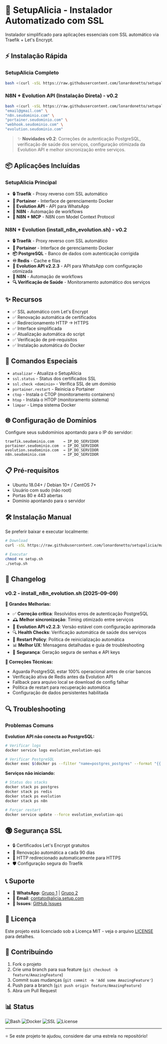 # 🚀 SetupAlicia - Instalador Automatizado com SSL

Instalador simplificado para aplicações essenciais com SSL automático via Traefik + Let's Encrypt.

## ⚡ Instalação Rápida

### SetupAlicia Completo
```bash
bash <(curl -sSL https://raw.githubusercontent.com/lonardonetto/setupalicia/main/setup.sh)
```

### N8N + Evolution API (Instalação Direta) - v0.2
```bash
bash <(curl -sSL https://raw.githubusercontent.com/lonardonetto/setupalicia/main/install_n8n_evolution.sh) \
"email@gmail.com" \
"n8n.seudominio.com" \
"portainer.seudominio.com" \
"webhook.seudominio.com" \
"evolution.seudominio.com"
```

> ✨ **Novidades v0.2**: Correções de autenticação PostgreSQL, verificação de saúde dos serviços, configuração otimizada da Evolution API e melhor sincronização entre serviços.

## 📦 Aplicações Incluídas

### SetupAlicia Principal
- **🔒 Traefik** - Proxy reverso com SSL automático
- **🐳 Portainer** - Interface de gerenciamento Docker  
- **📱 Evolution API** - API para WhatsApp
- **🔄 N8N** - Automação de workflows
- **🤖 N8N + MCP** - N8N com Model Context Protocol

### N8N + Evolution (install_n8n_evolution.sh) - v0.2
- **🔒 Traefik** - Proxy reverso com SSL automático
- **🐳 Portainer** - Interface de gerenciamento Docker
- **📦 PostgreSQL** - Banco de dados com autenticação corrigida
- **♾️ Redis** - Cache e filas
- **📱 Evolution API v2.2.3** - API para WhatsApp com configuração otimizada
- **🔄 N8N** - Automação de workflows
- **🔍 Verificação de Saúde** - Monitoramento automático dos serviços

## ✨ Recursos

- ✅ SSL automático com Let's Encrypt
- ✅ Renovação automática de certificados
- ✅ Redirecionamento HTTP → HTTPS  
- ✅ Interface simplificada
- ✅ Atualização automática do script
- ✅ Verificação de pré-requisitos
- ✅ Instalação automática do Docker

## 🔧 Comandos Especiais

- `atualizar` - Atualiza o SetupAlicia
- `ssl.status` - Status dos certificados SSL
- `ssl.check <dominio>` - Verifica SSL de um domínio
- `portainer.restart` - Reinicia o Portainer
- `ctop` - Instala o CTOP (monitoramento containers)
- `htop` - Instala o HTOP (monitoramento sistema)
- `limpar` - Limpa sistema Docker

## 🌐 Configuração de Domínios

Configure seus subdomínios apontando para o IP do servidor:

```
traefik.seudominio.com    → IP_DO_SERVIDOR
portainer.seudominio.com  → IP_DO_SERVIDOR  
evolution.seudominio.com  → IP_DO_SERVIDOR
n8n.seudominio.com        → IP_DO_SERVIDOR
```

## 📋 Pré-requisitos

- Ubuntu 18.04+ / Debian 10+ / CentOS 7+
- Usuário com sudo (não root)
- Portas 80 e 443 abertas
- Domínio apontando para o servidor

## 🛠️ Instalação Manual

Se preferir baixar e executar localmente:

```bash
# Download
curl -sSL https://raw.githubusercontent.com/lonardonetto/setupalicia/main/setup.sh -o setup.sh

# Executar
chmod +x setup.sh
./setup.sh
```

## 📅 Changelog

### v0.2 - install_n8n_evolution.sh (2025-09-09)
**🔄 Grandes Melhorias:**
- ✅ **Correção crítica**: Resolvidos erros de autenticação PostgreSQL
- 🕰️ **Melhor sincronização**: Timing otimizado entre serviços
- 🐞 **Evolution API v2.2.3**: Versão estável com configuração aprimorada
- 🔍 **Health Checks**: Verificação automática de saúde dos serviços
- 🔄 **Restart Policy**: Política de reinicialização automática
- 📊 **Melhor UX**: Mensagens detalhadas e guia de troubleshooting
- 🔐 **Segurança**: Geração segura de senhas e API keys

**🔧 Correções Técnicas:**
- Aguarda PostgreSQL estar 100% operacional antes de criar bancos
- Verificação ativa de Redis antes da Evolution API
- Fallback para arquivo local se download de config falhar
- Política de restart para recuperação automática
- Configuração de dados persistentes habilitada

## 🔍 Troubleshooting

### Problemas Comuns
**Evolution API não conecta ao PostgreSQL:**
```bash
# Verificar logs
docker service logs evolution_evolution-api

# Verificar PostgreSQL
docker exec $(docker ps --filter "name=postgres_postgres" --format "{{.Names}}") pg_isready -U postgres
```

**Serviços não iniciando:**
```bash
# Status dos stacks
docker stack ps postgres
docker stack ps redis
docker stack ps evolution
docker stack ps n8n

# Forçar restart
docker service update --force evolution_evolution-api
```

## 🕲️ Segurança SSL

- 🔒 Certificados Let's Encrypt gratuitos
- 🔄 Renovação automática a cada 90 dias
- 🚀 HTTP redirecionado automaticamente para HTTPS
- 🛡️ Configuração segura do Traefik

## 📞 Suporte

- 📱 **WhatsApp**: [Grupo 1](https://alicia.setup.com/whatsapp2) | [Grupo 2](https://alicia.setup.com/whatsapp3)
- 📧 **Email**: contato@alicia.setup.com
- 🐛 **Issues**: [GitHub Issues](https://github.com/lonardonetto/setupalicia/issues)

## 📄 Licença

Este projeto está licenciado sob a Licença MIT - veja o arquivo [LICENSE](LICENSE) para detalhes.

## 🤝 Contribuindo

1. Fork o projeto
2. Crie uma branch para sua feature (`git checkout -b feature/AmazingFeature`)
3. Commit suas mudanças (`git commit -m 'Add some AmazingFeature'`)
4. Push para a branch (`git push origin feature/AmazingFeature`)
5. Abra um Pull Request

## 📊 Status

![Bash](https://img.shields.io/badge/Shell-Bash-green)
![Docker](https://img.shields.io/badge/Docker-Supported-blue)
![SSL](https://img.shields.io/badge/SSL-Let's%20Encrypt-orange)
![License](https://img.shields.io/badge/License-MIT-yellow)

---

⭐ Se este projeto te ajudou, considere dar uma estrela no repositório!